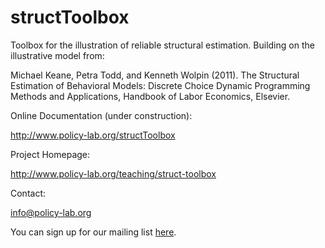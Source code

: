 structToolbox
============= 

Toolbox for the illustration of reliable structural estimation. Building on the illustrative model from:

Michael Keane, Petra Todd, and Kenneth Wolpin (2011). The Structural Estimation of Behavioral Models: Discrete Choice Dynamic Programming Methods and Applications, Handbook of Labor Economics, Elsevier. 

Online Documentation (under construction):

http://www.policy-lab.org/structToolbox

Project Homepage:

http://www.policy-lab.org/teaching/struct-toolbox

Contact:

info@policy-lab.org

You can sign up for our mailing list [here](http://eepurl.com/RStEH).